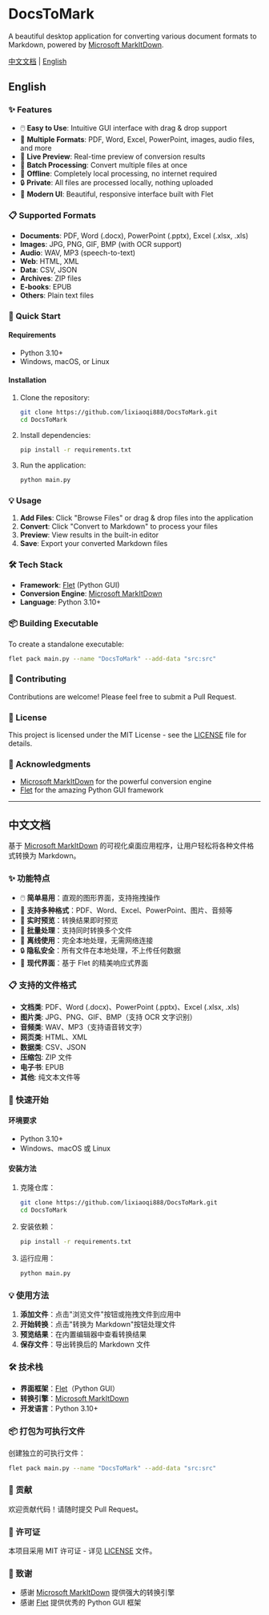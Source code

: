 # DocsToMark

A beautiful desktop application for converting various document formats to Markdown, powered by [Microsoft MarkItDown](https://github.com/microsoft/markitdown).

[中文文档](#中文文档) | [English](#english)

## English

### ✨ Features

- 🖱️ **Easy to Use**: Intuitive GUI interface with drag & drop support
- 📁 **Multiple Formats**: PDF, Word, Excel, PowerPoint, images, audio files, and more
- 👀 **Live Preview**: Real-time preview of conversion results
- 💾 **Batch Processing**: Convert multiple files at once
- 🚀 **Offline**: Completely local processing, no internet required
- 🔒 **Private**: All files are processed locally, nothing uploaded
- 🎨 **Modern UI**: Beautiful, responsive interface built with Flet

### 📋 Supported Formats

- **Documents**: PDF, Word (.docx), PowerPoint (.pptx), Excel (.xlsx, .xls)
- **Images**: JPG, PNG, GIF, BMP (with OCR support)
- **Audio**: WAV, MP3 (speech-to-text)
- **Web**: HTML, XML
- **Data**: CSV, JSON
- **Archives**: ZIP files
- **E-books**: EPUB
- **Others**: Plain text files

### 🚀 Quick Start

#### Requirements
- Python 3.10+
- Windows, macOS, or Linux

#### Installation

1. Clone the repository:
   ```bash
   git clone https://github.com/lixiaoqi888/DocsToMark.git
   cd DocsToMark
   ```

2. Install dependencies:
   ```bash
   pip install -r requirements.txt
   ```

3. Run the application:
   ```bash
   python main.py
   ```

### 💡 Usage

1. **Add Files**: Click "Browse Files" or drag & drop files into the application
2. **Convert**: Click "Convert to Markdown" to process your files
3. **Preview**: View results in the built-in editor
4. **Save**: Export your converted Markdown files

### 🛠️ Tech Stack

- **Framework**: [Flet](https://flet.dev/) (Python GUI)
- **Conversion Engine**: [Microsoft MarkItDown](https://github.com/microsoft/markitdown)
- **Language**: Python 3.10+

### 📦 Building Executable

To create a standalone executable:

```bash
flet pack main.py --name "DocsToMark" --add-data "src:src"
```

### 🤝 Contributing

Contributions are welcome! Please feel free to submit a Pull Request.

### 📄 License

This project is licensed under the MIT License - see the [LICENSE](LICENSE) file for details.

### 🙏 Acknowledgments

- [Microsoft MarkItDown](https://github.com/microsoft/markitdown) for the powerful conversion engine
- [Flet](https://flet.dev/) for the amazing Python GUI framework

---

## 中文文档

基于 [Microsoft MarkItDown](https://github.com/microsoft/markitdown) 的可视化桌面应用程序，让用户轻松将各种文件格式转换为 Markdown。

### ✨ 功能特点

- 🖱️ **简单易用**：直观的图形界面，支持拖拽操作
- 📁 **支持多种格式**：PDF、Word、Excel、PowerPoint、图片、音频等
- 👀 **实时预览**：转换结果即时预览
- 💾 **批量处理**：支持同时转换多个文件
- 🚀 **离线使用**：完全本地处理，无需网络连接
- 🔒 **隐私安全**：所有文件在本地处理，不上传任何数据
- 🎨 **现代界面**：基于 Flet 的精美响应式界面

### 📋 支持的文件格式

- **文档类**: PDF、Word (.docx)、PowerPoint (.pptx)、Excel (.xlsx, .xls)
- **图片类**: JPG、PNG、GIF、BMP（支持 OCR 文字识别）
- **音频类**: WAV、MP3（支持语音转文字）
- **网页类**: HTML、XML
- **数据类**: CSV、JSON
- **压缩包**: ZIP 文件
- **电子书**: EPUB
- **其他**: 纯文本文件等

### 🚀 快速开始

#### 环境要求
- Python 3.10+
- Windows、macOS 或 Linux

#### 安装方法

1. 克隆仓库：
   ```bash
   git clone https://github.com/lixiaoqi888/DocsToMark.git
   cd DocsToMark
   ```

2. 安装依赖：
   ```bash
   pip install -r requirements.txt
   ```

3. 运行应用：
   ```bash
   python main.py
   ```

### 💡 使用方法

1. **添加文件**：点击"浏览文件"按钮或拖拽文件到应用中
2. **开始转换**：点击"转换为 Markdown"按钮处理文件
3. **预览结果**：在内置编辑器中查看转换结果
4. **保存文件**：导出转换后的 Markdown 文件

### 🛠️ 技术栈

- **界面框架**：[Flet](https://flet.dev/)（Python GUI）
- **转换引擎**：[Microsoft MarkItDown](https://github.com/microsoft/markitdown)
- **开发语言**：Python 3.10+

### 📦 打包为可执行文件

创建独立的可执行文件：

```bash
flet pack main.py --name "DocsToMark" --add-data "src:src"
```

### 🤝 贡献

欢迎贡献代码！请随时提交 Pull Request。

### 📄 许可证

本项目采用 MIT 许可证 - 详见 [LICENSE](LICENSE) 文件。

### 🙏 致谢

- 感谢 [Microsoft MarkItDown](https://github.com/microsoft/markitdown) 提供强大的转换引擎
- 感谢 [Flet](https://flet.dev/) 提供优秀的 Python GUI 框架
